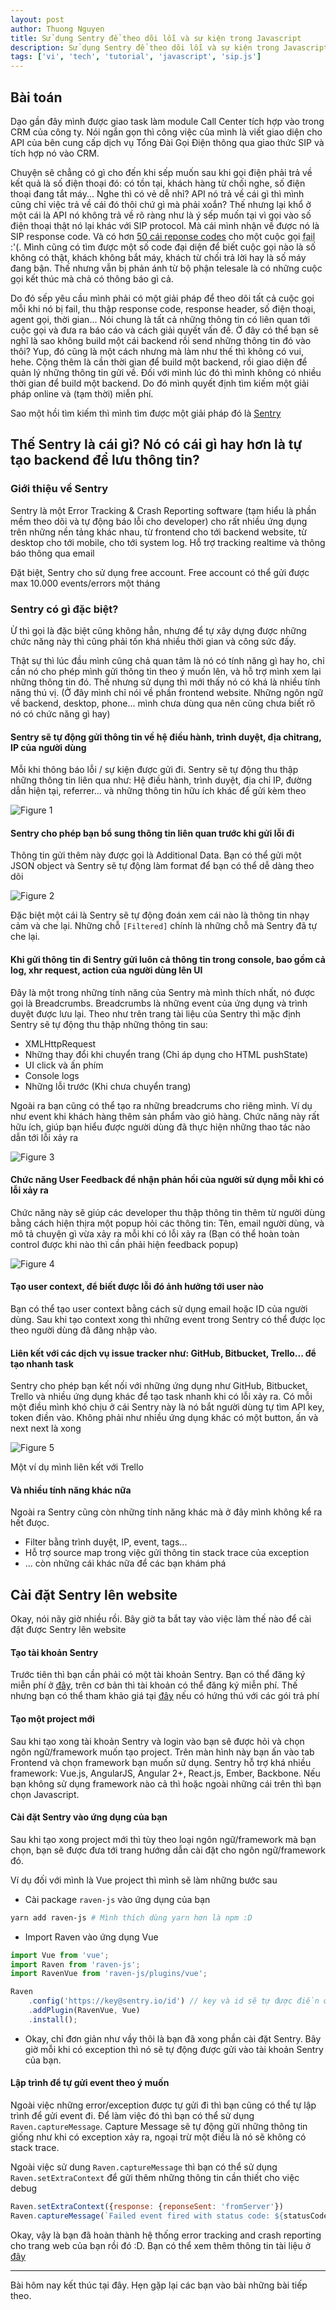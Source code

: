 ```yaml
---
layout: post
author: Thuong Nguyen
title: Sử dụng Sentry để theo dõi lỗi và sự kiện trong Javascript
description: Sử dụng Sentry để theo dõi lỗi và sự kiện trong Javascript
tags: ['vi', 'tech', 'tutorial', 'javascript', 'sip.js']
---
```


## Bài toán

Dạo gần đây mình được giao task làm module Call Center tích hợp vào trong CRM của công ty. Nói ngắn gọn thì công việc của mình là viết giao diện cho API của bên cung cấp dịch vụ Tổng Đài Gọi Điện thông qua giao thức SIP và tích hợp nó vào CRM.

Chuyện sẽ chẳng có gì cho đến khi sếp muốn sau khi gọi điện phải trả về kết quả là số điện thoại đó: có tồn tại, khách hàng từ chối nghe, số điện thoại đang tắt máy...
Nghe thì có vẻ dễ nhỉ? API nó trả về cái gì thì mình cũng chỉ việc trả về cái đó thôi chứ gì mà phải xoắn?
Thế nhưng lại khổ ở một cái là API nó không trả về rõ ràng như là ý sếp muốn tại vì gọi vào số điện thoại thật nó lại khác với SIP protocol.
Mà cái mình nhận về được nó là SIP response code.
Và có hơn [50 cái reponse codes](https://en.wikipedia.org/wiki/List_of_SIP_response_codes) cho một cuộc gọi <abbr title="Từ 4xx tới 6xx">fail</abbr> :'(.
Mình cũng có tìm được một số code đại diện để biết cuộc gọi nào là số không có thật, khách không bắt máy, khách từ chối trả lời hay là số máy đang bận.
Thế nhưng vẫn bị phản ánh từ bộ phận telesale là có những cuộc gọi kết thúc mà chả có thông báo gì cả.

Do đó sếp yêu cầu mình phải có một giải pháp để theo dõi tất cả cuộc gọi mỗi khi nó bị fail, thu thập response code, response header, số điện thoại, agent gọi, thời gian...
Nói chung là tất cả những thông tin có liên quan tới cuộc gọi và đưa ra báo cáo và cách giải quyết vấn đề.
Ở đây có thể bạn sẽ nghĩ là sao không build một cái backend rồi send những thông tin đó vào thôi?
Yup, đó cũng là một cách nhưng mà làm như thế thì không có vui, hehe. Cộng thêm là cần thời gian để build một backend, rồi giao diện để quản lý những thông tin gửi về.
Đối với mình lúc đó thì mình không có nhiều thời gian để build một backend.
Do đó mình quyết định tìm kiếm một giải pháp online và (tạm thời) miễn phí.

Sao một hồi tìm kiếm thì mình tìm được một giải pháp đó là [Sentry](https://sentry.io/)


## Thế Sentry là cái gì? Nó có cái gì hay hơn là tự tạo backend để lưu thông tin?

### Giới thiệu về Sentry

Sentry là một Error Tracking & Crash Reporting software (tạm hiểu là phần mềm theo dõi và tự động báo lỗi cho developer) cho rất nhiều ứng dụng trên những nền tảng khác nhau, từ frontend cho tới backend website, từ desktop cho tới mobile, cho tới system log. Hỗ trợ tracking realtime và thông báo thông qua email

Đặt biệt, Sentry cho sử dụng free account. Free account có thể gửi được max 10.000 events/errors một tháng

### Sentry có gì đặc biệt?

Ừ thì gọi là đặc biệt cũng không hẳn, nhưng để tự xây dựng được những chức năng này thì cũng phải tốn khá nhiều thời gian và công sức đấy.

Thật sự thì lúc đầu mình cũng chả quan tâm là nó có tính năng gì hay ho, chỉ cần nó cho phép mình gửi thông tin theo ý muốn lên, và hỗ trợ mình xem lại những thông tin đó.
Thế nhưng sử dụng thì mới thấy nó có khá là nhiều tính năng thú vị.
(Ở đây mình chỉ nói về phần frontend website. Những ngôn ngữ về backend, desktop, phone... mình chưa dùng qua nên cũng chưa biết rõ nó có chức năng gì hay)

#### Sentry sẽ tự động gửi thông tin về hệ điều hành, trình duyệt, địa chỉtrang, IP của người dùng

Mỗi khi thông báo lỗi / sự kiện được gửi đi. Sentry sẽ tự động thu thập những thông tin liên qua như: Hệ điều hành, trình duyệt, địa chỉ IP, đường dẫn hiện tại, referrer... và những thông tin hữu ích khác để gửi kèm theo

![Figure 1](https://s3-ap-southeast-1.amazonaws.com/thuongnguyen.me.blog/blog-assets/base-information.jpg "Figure 1")

#### Sentry cho phép bạn bổ sung thông tin liên quan trước khi gửi lỗi đi

Thông tin gửi thêm này được gọi là Additional Data. Bạn có thể gửi một JSON object và Sentry sẽ tự động làm format để bạn có thể dễ dàng theo dõi

![Figure 2](https://s3-ap-southeast-1.amazonaws.com/thuongnguyen.me.blog/blog-assets/additional-data.jpg "Figure 2")

Đặc biệt một cái là Sentry sẽ tự động đoán xem cái nào là thông tin nhạy cảm và che lại. Những chỗ `[Filtered]` chính là những chỗ mà Sentry đã tự che lại.

#### Khi gửi thông tin đi Sentry gửi luôn cả thông tin trong console, bao gồm cả log, xhr request, action của người dùng lên UI

Đây là một trong những tính năng của Sentry mà mình thích nhất, nó được gọi là Breadcrumbs.
Breadcrumbs là những event của ứng dụng và trình duyệt được lưu lại.
Theo như trên trang tài liệu của Sentry thì mặc định Sentry sẽ tự động thu thập những thông tin sau:

- XMLHttpRequest
- Những thay đổi khi chuyển trang (Chỉ áp dụng cho HTML pushState)
- UI click và ấn phím
- Console logs
- Những lỗi trước (Khi chưa chuyển trang)

Ngoài ra bạn cũng có thể tạo ra những breadcrums cho riêng mình. Ví dụ như event khi khách hàng thêm sản phẩm vào giỏ hàng.
Chức năng này rất hữu ích, giúp bạn hiểu được người dùng đã thực hiện những thao tác nào dẫn tới lỗi xảy ra

![Figure 3](https://s3-ap-southeast-1.amazonaws.com/thuongnguyen.me.blog/blog-assets/breadcrumbs.jpg "Figure 3")

#### Chức năng User Feedback để nhận phản hồi của người sử dụng mỗi khi có lỗi xảy ra

Chức năng này sẽ giúp các developer thu thập thông tin thêm từ người dùng bằng cách hiện thịra một popup hỏi các thông tin: Tên, email người dùng, và mô tả chuyện gì vừa xảy ra mỗi khi có lỗi xảy ra (Bạn có thể hoàn toàn control được khi nào thì cần phải hiện feedback popup)

![Figure 4](https://s3-ap-southeast-1.amazonaws.com/thuongnguyen.me.blog/blog-assets/user-feedback.jpg "Figure 4")

#### Tạo user context, để biết được lỗi đó ảnh hưởng tới user nào

Bạn có thể tạo user context bằng cách sử dụng email hoặc ID của người dùng.
Sau khi tạo context xong thì những event trong Sentry có thể được lọc theo người dùng đã đăng nhập vào.

#### Liên kết với các dịch vụ issue tracker như: GitHub, Bitbucket, Trello... để tạo nhanh task

Sentry cho phép bạn kết nối với những ứng dụng như GitHub, Bitbucket, Trello và nhiều ứng dụng khác để tạo task nhanh khi có lỗi xảy ra.
Có mỗi một điều mình khó chịu ở cái Sentry này là nó bắt người dùng tự tìm API key, token điền vào.
Không phải như nhiều ứng dụng khác có một button, ấn và next next là xong

![Figure 5](https://s3-ap-southeast-1.amazonaws.com/thuongnguyen.me.blog/blog-assets/trello-task.jpg "Figure 5")

Một ví dụ mình liên kết với Trello

#### Và nhiều tính năng khác nữa

Ngoài ra Sentry cũng còn những tính năng khác mà ở đây mình không kể ra hết đưọc.

- Filter bằng trình duyệt, IP, event, tags...
- Hỗ trợ source map trong việc gửi thông tin stack trace của exception
- ... còn những cái khác nữa để các bạn khám phá

## Cài đặt Sentry lên website

Okay, nói nãy giờ nhiều rồi. Bây giờ ta bắt tay vào việc làm thế nào để cài đặt được Sentry lên website

#### Tạo tài khoản Sentry

Trước tiên thì bạn cần phải có một tài khoản Sentry.
Bạn có thể đăng ký miễn phí ở [đây](https://sentry.io), trên cơ bản thì tài khoản có thể đăng ký miễn phí.
Thế nhưng bạn có thể tham khảo giá tại [đây](https://sentry.io/pricing/) nếu có hứng thú với các gói trả phí

#### Tạo một project mới

Sau khi tạo xong tài khoản Sentry và login vào bạn sẽ được hỏi và chọn ngôn ngữ/framework muốn tạo project.
Trên màn hình này bạn ấn vào tab Frontend và chọn framework bạn muốn sử dụng.
Sentry hỗ trợ khá nhiều framework: Vue.js, AngularJS, Angular 2+, React.js, Ember, Backbone.
Nếu bạn không sử dụng framework nào cả thì hoặc ngoài những cái trên thì bạn chọn Javascript.


#### Cài đặt Sentry vào ứng dụng của bạn

Sau khi tạo xong project mới thì tùy theo loại ngôn ngữ/framework mà bạn chọn, bạn sẽ được đưa tới trang hướng dẫn cài đặt cho ngôn ngữ/framework đó.

Ví dụ đối với mình là Vue project thì mình sẽ làm những bước sau

- Cài package `raven-js` vào ứng dụng của bạn

```bash
yarn add raven-js # Mình thích dùng yarn hơn là npm :D
```

- Import Raven vào ứng dụng Vue

```javascript
import Vue from 'vue';
import Raven from 'raven-js';
import RavenVue from 'raven-js/plugins/vue';

Raven
    .config('https://key@sentry.io/id') // key và id sẽ tự được điền ở trang hướng dẫn, bạn chỉ việc copy thôi.
    .addPlugin(RavenVue, Vue)
    .install();
```

- Okay, chỉ đơn giản như vầy thôi là bạn đã xong phần cài đặt Sentry. Bây giờ mỗi khi có exception thì nó sẽ tự động được gửi vào tài khoản Sentry của bạn.

#### Lập trình để tự gửi event theo ý muốn

Ngoài việc những error/exception được tự gửi đi thì bạn cũng có thể tự lập trình để gửi event đi.
Để làm việc đó thì bạn có thể sử dụng `Raven.captureMessage`.
Capture Message sẽ tự động gửi những thông tin giống như khi có exception xảy ra, ngoại trừ một điều là nó sẽ không có stack trace.

Ngoài việc sử dung `Raven.captureMessage` thì bạn có thể sử dụng `Raven.setExtraContext` để gửi thêm những thông tin cần thiết cho việc debug

```javascript
Raven.setExtraContext({response: {reponseSent: 'fromServer'})
Raven.captureMessage(`Failed event fired with status code: ${statusCode}`)
```

Okay, vậy là bạn đã hoàn thành hệ thống error tracking and crash reporting cho trang web của bạn rồi đó :D.
Bạn có thể xem thêm thông tin tài liệu ở [đây](https://docs.sentry.io/)

---

Bài hôm nay kết thúc tại đây. Hẹn gặp lại các bạn vào bài những bài tiếp theo.










